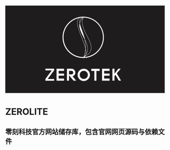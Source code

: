 ![image](https://raw.githubusercontent.com/JimHans/leyotech/master/banner.jpg)
# ZEROLITE
## 零刻科技官方网站储存库，包含官网网页源码与依赖文件
